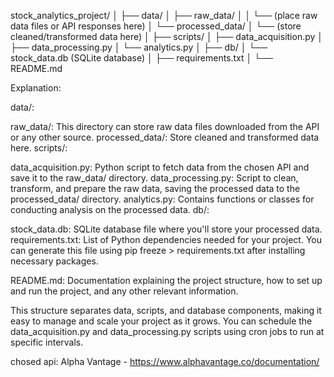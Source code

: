 stock_analytics_project/
│
├── data/
│ ├── raw_data/
│ │ └── (place raw data files or API responses here)
│ └── processed_data/
│ └── (store cleaned/transformed data here)
│
├── scripts/
│ ├── data_acquisition.py
│ ├── data_processing.py
│ └── analytics.py
│
├── db/
│ └── stock_data.db (SQLite database)
│
├── requirements.txt
│
└── README.md

Explanation:

data/:

raw_data/: This directory can store raw data files downloaded from the API or any other source.
processed_data/: Store cleaned and transformed data here.
scripts/:

data_acquisition.py: Python script to fetch data from the chosen API and save it to the raw_data/ directory.
data_processing.py: Script to clean, transform, and prepare the raw data, saving the processed data to the processed_data/ directory.
analytics.py: Contains functions or classes for conducting analysis on the processed data.
db/:

stock_data.db: SQLite database file where you'll store your processed data.
requirements.txt: List of Python dependencies needed for your project. You can generate this file using pip freeze > requirements.txt after installing necessary packages.

README.md: Documentation explaining the project structure, how to set up and run the project, and any other relevant information.

This structure separates data, scripts, and database components, making it easy to manage and scale your project as it grows. You can schedule the data_acquisition.py and data_processing.py scripts using cron jobs to run at specific intervals.

chosed api: Alpha Vantage - https://www.alphavantage.co/documentation/
